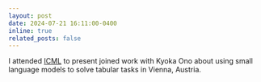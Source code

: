 ```yaml
---
layout: post
date: 2024-07-21 16:11:00-0400
inline: true
related_posts: false
---
```


I attended [ICML](https://icml.cc/Conferences/2024) to present joined work with Kyoka Ono about using small language models to solve tabular tasks in Vienna, Austria.


